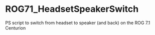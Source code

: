 # ROG71_HeadsetSpeakerSwitch
PS script to switch from headset to speaker (and back) on the ROG 7.1 Centurion
